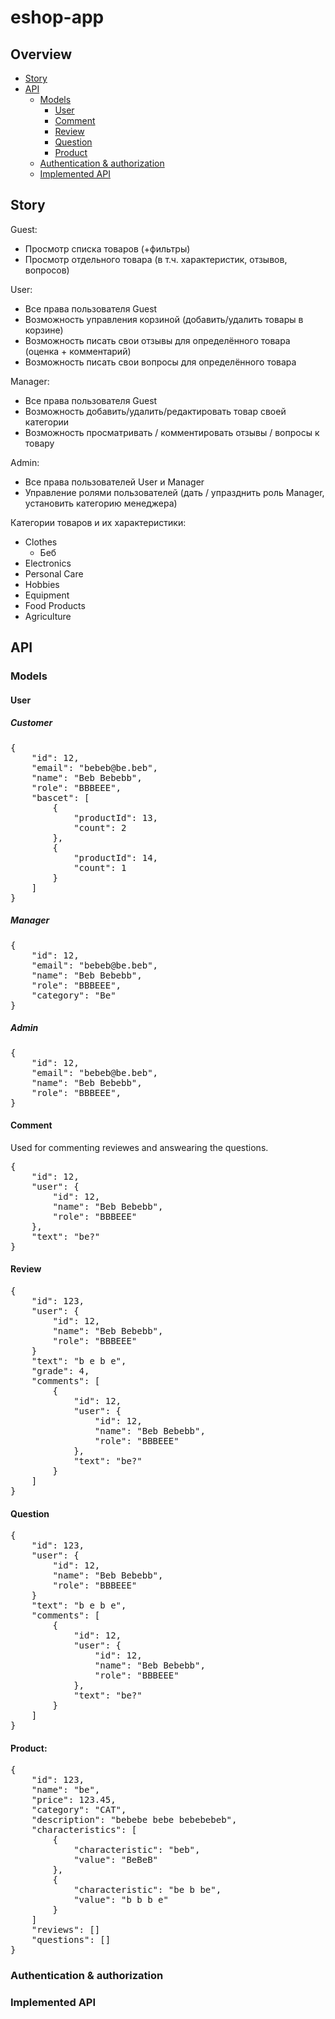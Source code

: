 # eshop-app

## Overview
* [Story](#story)
* [API](#api)
  * [Models](#models)
    * [User](#user)
    * [Comment](#comment)
    * [Review](#review)
    * [Question](#question)
    * [Product](#product)
  * [Authentication & authorization](#authentication--authorization)
  * [Implemented API](#implemented-api)

## Story

Guest:
- Просмотр списка товаров (+фильтры)
- Просмотр отдельного товара (в т.ч. характеристик, отзывов, вопросов)

User:
- Все права пользователя Guest
- Возможность управления корзиной (добавить/удалить товары в корзине)
- Возможность писать свои отзывы для определённого товара (оценка + комментарий)
- Возможность писать свои вопросы для определённого товара

Manager:
- Все права пользователя Guest
- Возможность добавить/удалить/редактировать товар своей категории
- Возможность просматривать / комментировать отзывы / вопросы к товару

Admin:
- Все права пользователей User и Manager
- Управление ролями пользователей (дать / упразднить роль Manager, установить категорию менеджера)

Категории товаров и их характеристики:
- Clothes
  - Беб
- Electronics
- Personal Care
- Hobbies
- Equipment
- Food Products
- Agriculture

## API

### Models

#### User

##### Customer
<pre>
{
    "id": 12,
    "email": "bebeb@be.beb",
    "name": "Beb Bebebb",
    "role": "BBBEEE",
    "bascet": [
        {
            "productId": 13,
            "count": 2
        },
        {
            "productId": 14,
            "count": 1
        }
    ]
}
</pre>

##### Manager
<pre>
{
    "id": 12,
    "email": "bebeb@be.beb",
    "name": "Beb Bebebb",
    "role": "BBBEEE",
    "category": "Be"
}
</pre>

##### Admin
<pre>
{
    "id": 12,
    "email": "bebeb@be.beb",
    "name": "Beb Bebebb",
    "role": "BBBEEE",
}
</pre>

#### Comment
Used for commenting reviewes and answearing the questions.
<pre>
{
    "id": 12,
    "user": {
        "id": 12,
        "name": "Beb Bebebb",
        "role": "BBBEEE"
    },
    "text": "be?"
}
</pre>

#### Review
<pre>
{
    "id": 123,
    "user": {
        "id": 12,
        "name": "Beb Bebebb",
        "role": "BBBEEE"
    }
    "text": "b e b e",
    "grade": 4,
    "comments": [
        {
            "id": 12,
            "user": {
                "id": 12,
                "name": "Beb Bebebb",
                "role": "BBBEEE"
            },
            "text": "be?"
        }
    ]
}
</pre>

#### Question
<pre>
{
    "id": 123,
    "user": {
        "id": 12,
        "name": "Beb Bebebb",
        "role": "BBBEEE"
    }
    "text": "b e b e",
    "comments": [
        {
            "id": 12,
            "user": {
                "id": 12,
                "name": "Beb Bebebb",
                "role": "BBBEEE"
            },
            "text": "be?"
        }
    ]
}
</pre>

#### Product:
<pre>
{
    "id": 123,
    "name": "be",
    "price": 123.45,
    "category": "CAT",
    "description": "bebebe bebe bebebebeb",
    "characteristics": [
        {
            "characteristic": "beb",
            "value": "BeBeB"
        },
        {
            "characteristic": "be b be",
            "value": "b b b e"
        }
    ]
    "reviews": []
    "questions": []
}</pre>

### Authentication & authorization

### Implemented API
